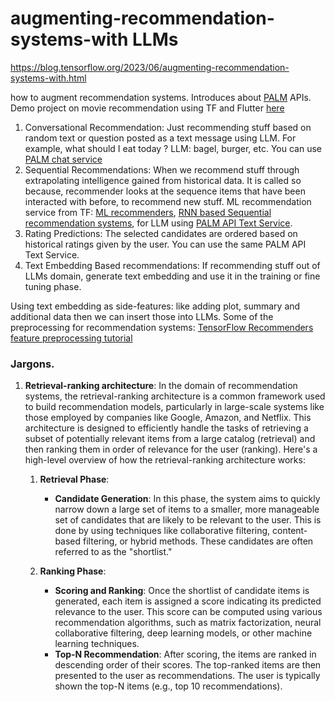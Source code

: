# augmenting-recommendation-systems-with LLMs
https://blog.tensorflow.org/2023/06/augmenting-recommendation-systems-with.html

how to augment recommendation systems. Introduces about [PALM](https://developers.generativeai.google/guide) APIs.
Demo project on movie recommendation using TF and Flutter [here](https://codelabs.developers.google.com/tfrecommenders-flutter#0)

1. Conversational Recommendation: Just recommending stuff based on random text or question posted as a text message using LLM. For example, what should I eat today ? LLM: bagel, burger, etc. You can use [PALM chat service](https://developers.generativeai.google/guide/palm_api_overview#chat_service) 
2. Sequential Recommendations: When we recommend stuff through extrapolating intelligence gained from historical data. It is called so because, recommender looks at the sequence items that have been interacted with before, to recommend new stuff. ML recommendation service from TF: [ML recommenders](https://www.tensorflow.org/recommenders/examples/sequential_retrieval), [RNN based Sequential recommendation systems](https://arxiv.org/abs/1511.06939 ), for LLM using [PALM API Text Service](https://developers.generativeai.google/guide/palm_api_overview#palm_api_for_text_and_chat).
3. Rating Predictions: The selected candidates are ordered based on historical ratings given by the user. You can use the same PALM API Text Service.
4. Text Embedding Based recommendations: If recommending stuff out of LLMs domain, generate text embedding and use it in the training or fine tuning phase.

Using text embedding as side-features: like adding plot, summary and additional data then we can insert those into LLMs.
Some of the preprocessing for recommendation systems: [TensorFlow Recommenders feature preprocessing tutorial](https://www.tensorflow.org/recommenders/examples/featurization#movie_model)



### Jargons.
1. **Retrieval-ranking architecture**: In the domain of recommendation systems, the retrieval-ranking architecture is a common framework used to build recommendation models, particularly in large-scale systems like those employed by companies like Google, Amazon, and Netflix. This architecture is designed to efficiently handle the tasks of retrieving a subset of potentially relevant items from a large catalog (retrieval) and then ranking them in order of relevance for the user (ranking). Here's a high-level overview of how the retrieval-ranking architecture works:

	1. **Retrieval Phase**:
	   - **Candidate Generation**: In this phase, the system aims to quickly narrow down a large set of items to a smaller, more manageable set of candidates that are likely to be relevant to the user. This is done by using techniques like collaborative filtering, content-based filtering, or hybrid methods. These candidates are often referred to as the "shortlist."
	
	2. **Ranking Phase**:
	   - **Scoring and Ranking**: Once the shortlist of candidate items is generated, each item is assigned a score indicating its predicted relevance to the user. This score can be computed using various recommendation algorithms, such as matrix factorization, neural collaborative filtering, deep learning models, or other machine learning techniques.
	   - **Top-N Recommendation**: After scoring, the items are ranked in descending order of their scores. The top-ranked items are then presented to the user as recommendations. The user is typically shown the top-N items (e.g., top 10 recommendations).
